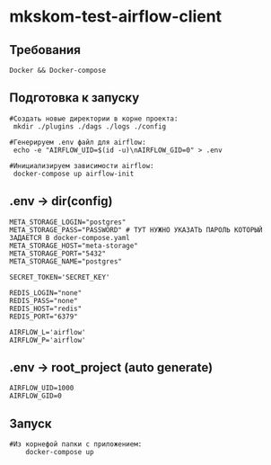 # mkskom-test-airflow-client


## Требования
```
Docker && Docker-compose
```

## Подготовка к запуску
```
#Создать новые директории в корне проекта:
 mkdir ./plugins ./dags ./logs ./config
 
#Генерируем .env файл для airflow:
 echo -e "AIRFLOW_UID=$(id -u)\nAIRFLOW_GID=0" > .env
 
#Инициализируем зависимости airflow:
 docker-compose up airflow-init
```

## .env -> dir(config)
```
META_STORAGE_LOGIN="postgres"
META_STORAGE_PASS="PASSWORD" # ТУТ НУЖНО УКАЗАТЬ ПАРОЛЬ КОТОРЫЙ ЗАДАЕТСЯ В docker-compose.yaml
META_STORAGE_HOST="meta-storage"
META_STORAGE_PORT="5432"
META_STORAGE_NAME="postgres"

SECRET_TOKEN='SECRET_KEY'

REDIS_LOGIN="none"
REDIS_PASS="none"
REDIS_HOST="redis"
REDIS_PORT="6379"

AIRFLOW_L='airflow'
AIRFLOW_P='airflow'

```
## .env -> root_project (auto generate)
```
AIRFLOW_UID=1000
AIRFLOW_GID=0

```

## Запуск
```
#Из корнефой папки с приложением:
    docker-compose up
```
